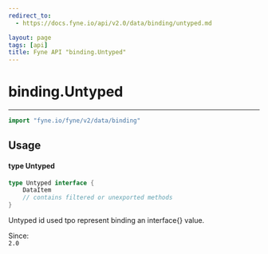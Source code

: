 ```yaml
---
redirect_to:
  - https://docs.fyne.io/api/v2.0/data/binding/untyped.md

layout: page
tags: [api]
title: Fyne API "binding.Untyped"
---
```



# binding.Untyped
---
```go
import "fyne.io/fyne/v2/data/binding"
```

## Usage

#### type Untyped

```go
type Untyped interface {
	DataItem
	// contains filtered or unexported methods
}
```

Untyped id used tpo represent binding an interface{} value.


<div class="since">Since: <code>
2.0</code></div>
